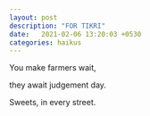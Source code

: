 ```yaml
---
layout: post
description: "FOR TIKRI"
date:   2021-02-06 13:20:03 +0530
categories: haikus
---
```

You make farmers wait,

they await judgement day.

Sweets, in every street.
